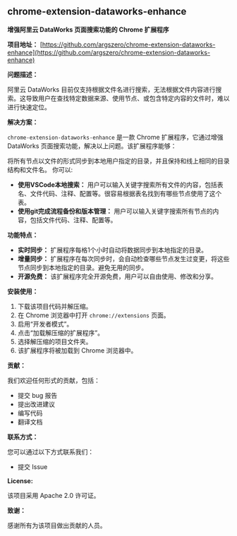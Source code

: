 ## chrome-extension-dataworks-enhance

**增强阿里云 DataWorks 页面搜索功能的 Chrome 扩展程序**

**项目地址：** [https://github.com/argszero/chrome-extension-dataworks-enhance](https://github.com/argszero/chrome-extension-dataworks-enhance)

**问题描述：**

阿里云 DataWorks 目前仅支持根据文件名进行搜索，无法根据文件内容进行搜索。这导致用户在查找特定数据来源、使用节点、或包含特定内容的文件时，难以进行快速定位。

**解决方案：**

`chrome-extension-dataworks-enhance` 是一款 Chrome 扩展程序，它通过增强 DataWorks 页面搜索功能，解决以上问题。该扩展程序能够：

将所有节点以文件的形式同步到本地用户指定的目录，并且保持和线上相同的目录结构和文件名。
你可以:
* **使用VSCode本地搜索：** 用户可以输入关键字搜索所有文件的内容，包括表名、文件代码、注释、配置等。很容易根据表名找到有哪些节点使用了这个表。
* **使用git完成流程备份和版本管理：** 用户可以输入关键字搜索所有节点的内容，包括文件代码、注释、配置等。

**功能特点：**

* **实时同步：** 扩展程序每格1个小时自动将数据同步到本地指定的目录。
* **增量同步：** 扩展程序在每次同步时，会自动检查哪些节点发生过变更，将这些节点同步到本地指定的目录。避免无用的同步。
* **开源免费：** 该扩展程序完全开源免费，用户可以自由使用、修改和分享。

**安装使用：**

1. 下载该项目代码并解压缩。
2. 在 Chrome 浏览器中打开 `chrome://extensions` 页面。
3. 启用“开发者模式”。
4. 点击“加载解压缩的扩展程序”。
5. 选择解压缩的项目文件夹。
6. 该扩展程序将被加载到 Chrome 浏览器中。

**贡献：**

我们欢迎任何形式的贡献，包括：

* 提交 bug 报告
* 提出改进建议
* 编写代码
* 翻译文档

**联系方式：**

您可以通过以下方式联系我们：

* 提交 Issue

**License:**

该项目采用 Apache 2.0 许可证。

**致谢：**

感谢所有为该项目做出贡献的人员。
